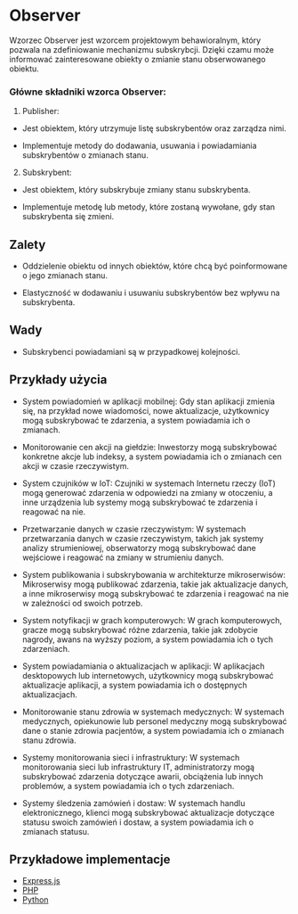 # Observer
Wzorzec Observer jest wzorcem projektowym behawioralnym, który pozwala na zdefiniowanie mechanizmu subskrybcji. Dzięki czamu może informować zainteresowane obiekty o zmianie stanu obserwowanego obiektu.

### Główne składniki wzorca Observer:
1. Publisher:

* Jest obiektem, który utrzymuje listę subskrybentów oraz zarządza nimi.

* Implementuje metody do dodawania, usuwania i powiadamiania subskrybentów o zmianach stanu.

2. Subskrybent:

* Jest obiektem, który subskrybuje zmiany stanu subskrybenta.

* Implementuje metodę lub metody, które zostaną wywołane, gdy stan subskrybenta się zmieni.

## Zalety
* Oddzielenie obiektu od innych obiektów, które chcą być poinformowane o jego zmianach stanu.

* Elastyczność w dodawaniu i usuwaniu subskrybentów bez wpływu na subskrybenta.

## Wady
* Subskrybenci powiadamiani są w przypadkowej kolejności.

## Przykłady użycia
* System powiadomień w aplikacji mobilnej: Gdy stan aplikacji zmienia się, na przykład nowe wiadomości, nowe aktualizacje, użytkownicy mogą subskrybować te zdarzenia, a system powiadamia ich o zmianach.

* Monitorowanie cen akcji na giełdzie: Inwestorzy mogą subskrybować konkretne akcje lub indeksy, a system powiadamia ich o zmianach cen akcji w czasie rzeczywistym.

* System czujników w IoT: Czujniki w systemach Internetu rzeczy (IoT) mogą generować zdarzenia w odpowiedzi na zmiany w otoczeniu, a inne urządzenia lub systemy mogą subskrybować te zdarzenia i reagować na nie.

* Przetwarzanie danych w czasie rzeczywistym: W systemach przetwarzania danych w czasie rzeczywistym, takich jak systemy analizy strumieniowej, obserwatorzy mogą subskrybować dane wejściowe i reagować na zmiany w strumieniu danych.

* System publikowania i subskrybowania w architekturze mikroserwisów: Mikroserwisy mogą publikować zdarzenia, takie jak aktualizacje danych, a inne mikroserwisy mogą subskrybować te zdarzenia i reagować na nie w zależności od swoich potrzeb.

* System notyfikacji w grach komputerowych: W grach komputerowych, gracze mogą subskrybować różne zdarzenia, takie jak zdobycie nagrody, awans na wyższy poziom, a system powiadamia ich o tych zdarzeniach.

* System powiadamiania o aktualizacjach w aplikacji: W aplikacjach desktopowych lub internetowych, użytkownicy mogą subskrybować aktualizacje aplikacji, a system powiadamia ich o dostępnych aktualizacjach.

* Monitorowanie stanu zdrowia w systemach medycznych: W systemach medycznych, opiekunowie lub personel medyczny mogą subskrybować dane o stanie zdrowia pacjentów, a system powiadamia ich o zmianach stanu zdrowia.

* Systemy monitorowania sieci i infrastruktury: W systemach monitorowania sieci lub infrastruktury IT, administratorzy mogą subskrybować zdarzenia dotyczące awarii, obciążenia lub innych problemów, a system powiadamia ich o tych zdarzeniach.

* Systemy śledzenia zamówień i dostaw: W systemach handlu elektronicznego, klienci mogą subskrybować aktualizacje dotyczące statusu swoich zamówień i dostaw, a system powiadamia ich o zmianach statusu.

## Przykładowe implementacje
* [Express.js](/Design-patterns/Behavioral-Design-Patterns/Observer/Example/express.js)
* [PHP](/Design-patterns/Behavioral-Design-Patterns/Observer/Example/php)
* [Python](/Design-patterns/Behavioral-Design-Patterns/Observer/Example/python)